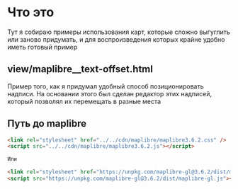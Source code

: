# Что это
Тут я собираю примеры использования карт, которые сложно выгуглить или заново придумать, и для воспроизведения которых крайне удобно иметь готовый пример

## view/maplibre__text-offset.html

Пример того, как я придумал удобный способ позиционировать надписи. На основании этого был сделан редактор этих надписей, который позволял их перемещать в разные места



## Путь до maplibre
```html
<link rel="stylesheet" href="../../cdn/maplibre/maplibre3.6.2.css" />
<script src="../../cdn/maplibre/maplibre3.6.2.js"></script>

Или

<link rel="stylesheet" href="https://unpkg.com/maplibre-gl@3.6.2/dist/maplibre-gl.css" />
<script src="https://unpkg.com/maplibre-gl@3.6.2/dist/maplibre-gl.js"></script>
```